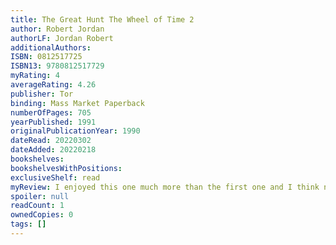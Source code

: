 ```yaml
---
title: The Great Hunt The Wheel of Time 2
author: Robert Jordan
authorLF: Jordan Robert
additionalAuthors: 
ISBN: 0812517725
ISBN13: 9780812517729
myRating: 4
averageRating: 4.26
publisher: Tor
binding: Mass Market Paperback
numberOfPages: 705
yearPublished: 1991
originalPublicationYear: 1990
dateRead: 20220302
dateAdded: 20220218
bookshelves: 
bookshelvesWithPositions: 
exclusiveShelf: read
myReview: I enjoyed this one much more than the first one and I think now Im fully pulled in I want to finish the series now I felt like it had a slow start but its possible that its because I wasnt that commited when I started At the end I was fully committed
spoiler: null
readCount: 1
ownedCopies: 0
tags: []
---
```


